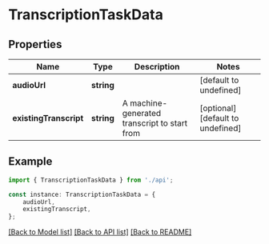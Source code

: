 # TranscriptionTaskData


## Properties

Name | Type | Description | Notes
------------ | ------------- | ------------- | -------------
**audioUrl** | **string** |  | [default to undefined]
**existingTranscript** | **string** | A machine-generated transcript to start from | [optional] [default to undefined]

## Example

```typescript
import { TranscriptionTaskData } from './api';

const instance: TranscriptionTaskData = {
    audioUrl,
    existingTranscript,
};
```

[[Back to Model list]](../README.md#documentation-for-models) [[Back to API list]](../README.md#documentation-for-api-endpoints) [[Back to README]](../README.md)

